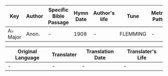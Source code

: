 Key | Author   | Specific Bible Passage     |Hymn Date |Author's life |Tune |Metrical Pattern   |Composer/Source
-- | --------- | ---------------------------|----------|--------------|-----|-------------------|-------------  
A♭ Major |Anon. |- |1908 |- |FLEMMING |- |F. Flemming

Original Language | Translater | Translation Date   | Translater's Life  
----------------- | --------- | --------------------|-------------     
\- |- |- |-

